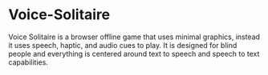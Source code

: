 # Voice-Solitaire
Voice Solitaire is a browser offline game that uses minimal graphics, instead it uses speech, haptic, and audio cues to play. It is designed for blind people and everything is centered around text to speech and speech to text capabilities. 
